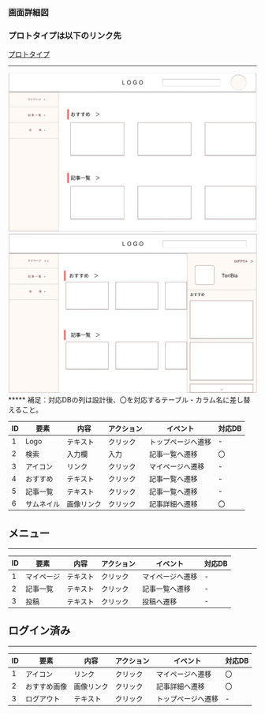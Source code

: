 ### 画面詳細図
### プロトタイプは以下のリンク先
[プロトタイプ](https://www.figma.com/file/zs6zUaWOpgckQPl3Hi4xAC/Untitled?node-id=0%3A1)
*****

<img src="./img/TopPage(未Login).png">
<img src="./img/TopPage(Login済).png">
*****
補足：対応DBの列は設計後、〇を対応するテーブル・カラム名に差し替えること。

|ID|要素|内容|アクション|イベント|対応DB|
|--|----|-----|--------|-------|-----|
|1|Logo|テキスト|クリック|トップページへ遷移|-|
|2|検索|入力欄|入力|記事一覧へ遷移|〇|
|3|アイコン|リンク|クリック|マイページへ遷移|-|
|4|おすすめ|テキスト|クリック|記事一覧へ遷移|-|
|5|記事一覧|テキスト|クリック|記事一覧へ遷移|-|
|6|サムネイル|画像リンク|クリック|記事詳細へ遷移|〇|

## メニュー
******
|ID|要素|内容|アクション|イベント|対応DB|
|--|----|----|---------|-------|------|
|1|マイページ|テキスト|クリック|マイページへ遷移|-|
|2|記事一覧|テキスト|クリック|記事一覧へ遷移|-|
|3|投稿|テキスト|クリック|投稿へ遷移|-|

## ログイン済み
******
|ID|要素|内容|アクション|イベント|対応DB|
|--|----|-----|--------|-------|-----|
|1|アイコン|リンク|クリック|マイページへ遷移|〇|
|2|おすすめ画像|画像リンク|クリック|記事詳細へ遷移|〇|
|3|ログアウト|テキスト|クリック|トップページへ遷移|-|
